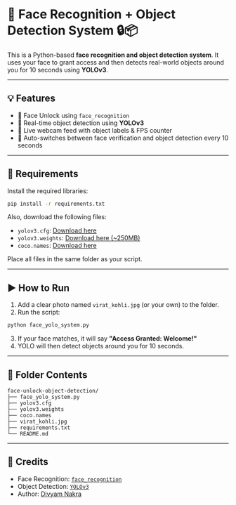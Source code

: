 # 🧠 Face Recognition + Object Detection System 🔒📦

This is a Python-based **face recognition and object detection system**. It uses your face to grant access and then detects real-world objects around you for 10 seconds using **YOLOv3**.

---

## 💡 Features
- 👤 Face Unlock using `face_recognition`
- 🎯 Real-time object detection using **YOLOv3**
- 🎥 Live webcam feed with object labels & FPS counter
- 🔁 Auto-switches between face verification and object detection every 10 seconds

---

## 🔧 Requirements

Install the required libraries:

```bash
pip install -r requirements.txt
```

Also, download the following files:

- `yolov3.cfg`: [Download here](https://github.com/pjreddie/darknet/blob/master/cfg/yolov3.cfg)
- `yolov3.weights`: [Download here (~250MB)](https://pjreddie.com/media/files/yolov3.weights)
- `coco.names`: [Download here](https://github.com/pjreddie/darknet/blob/master/data/coco.names)

Place all files in the same folder as your script.

---

## ▶️ How to Run

1. Add a clear photo named `virat_kohli.jpg` (or your own) to the folder.
2. Run the script:

```bash
python face_yolo_system.py
```

3. If your face matches, it will say **"Access Granted: Welcome!"**
4. YOLO will then detect objects around you for 10 seconds.

---

## 📂 Folder Contents

```
face-unlock-object-detection/
├── face_yolo_system.py
├── yolov3.cfg
├── yolov3.weights
├── coco.names
├── virat_kohli.jpg
├── requirements.txt
└── README.md
```

---

## 💬 Credits

- Face Recognition: [`face_recognition`](https://github.com/ageitgey/face_recognition)
- Object Detection: [`YOLOv3`](https://pjreddie.com/darknet/yolo/)
- Author: [Divyam Nakra](https://github.com/YOUR_GITHUB_USERNAME)
